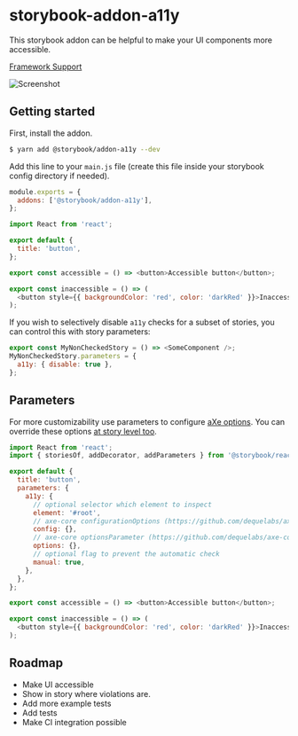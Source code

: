 # storybook-addon-a11y

This storybook addon can be helpful to make your UI components more accessible.

[Framework Support](https://github.com/storybookjs/storybook/blob/master/ADDONS_SUPPORT.md)

![Screenshot](https://raw.githubusercontent.com/storybookjs/storybook/HEAD/addons/a11y/docs/screenshot.png)

## Getting started

First, install the addon.

```sh
$ yarn add @storybook/addon-a11y --dev
```

Add this line to your `main.js` file (create this file inside your storybook config directory if needed).

```js
module.exports = {
  addons: ['@storybook/addon-a11y'],
};
```

```js
import React from 'react';

export default {
  title: 'button',
};

export const accessible = () => <button>Accessible button</button>;

export const inaccessible = () => (
  <button style={{ backgroundColor: 'red', color: 'darkRed' }}>Inaccessible button</button>
);
```

If you wish to selectively disable `a11y` checks for a subset of stories, you can control this with story parameters:

```js
export const MyNonCheckedStory = () => <SomeComponent />;
MyNonCheckedStory.parameters = {
  a11y: { disable: true },
};
```

## Parameters

For more customizability use parameters to configure [aXe options](https://github.com/dequelabs/axe-core/blob/develop/doc/API.md#api-name-axeconfigure).
You can override these options [at story level too](https://storybook.js.org/docs/react/configure/features-and-behavior#per-story-options).

```js
import React from 'react';
import { storiesOf, addDecorator, addParameters } from '@storybook/react';

export default {
  title: 'button',
  parameters: {
    a11y: {
      // optional selector which element to inspect
      element: '#root',
      // axe-core configurationOptions (https://github.com/dequelabs/axe-core/blob/develop/doc/API.md#parameters-1)
      config: {},
      // axe-core optionsParameter (https://github.com/dequelabs/axe-core/blob/develop/doc/API.md#options-parameter)
      options: {},
      // optional flag to prevent the automatic check
      manual: true,
    },
  },
};

export const accessible = () => <button>Accessible button</button>;

export const inaccessible = () => (
  <button style={{ backgroundColor: 'red', color: 'darkRed' }}>Inaccessible button</button>
);
```

## Roadmap

- Make UI accessible
- Show in story where violations are.
- Add more example tests
- Add tests
- Make CI integration possible
